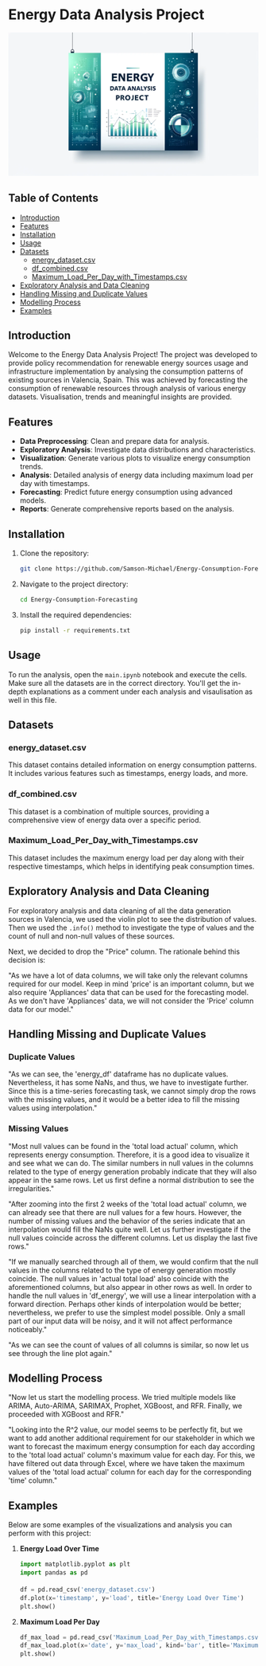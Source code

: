 # Energy Data Analysis Project

![Project Banner](https://raw.githubusercontent.com/ShreyasLengade/Github-Images/main/Banner%20for%20DM%20project.webp)

## Table of Contents

- [Introduction](#introduction)
- [Features](#features)
- [Installation](#installation)
- [Usage](#usage)
- [Datasets](#datasets)
  - [energy_dataset.csv](#energydatasetcsv)
  - [df_combined.csv](#dfcombinedcsv)
  - [Maximum_Load_Per_Day_with_Timestamps.csv](#maximumloadperdaywithtimestampscsv)
- [Exploratory Analysis and Data Cleaning](#exploratory-analysis-and-data-cleaning)
- [Handling Missing and Duplicate Values](#handling-missing-and-duplicate-values)
- [Modelling Process](#modelling-process)
- [Examples](#examples)

## Introduction

Welcome to the Energy Data Analysis Project! The project was developed to provide policy recommendation for renewable energy sources usage and infrastructure implementation by analysing the consumption patterns of existing sources in Valencia, Spain. This was achieved by forecasting the consumption of renewable resources through analysis of various energy datasets. Visualisation, trends and meaningful insights are provided.

## Features

- **Data Preprocessing**: Clean and prepare data for analysis.
- **Exploratory Analysis**: Investigate data distributions and characteristics.
- **Visualization**: Generate various plots to visualize energy consumption trends.
- **Analysis**: Detailed analysis of energy data including maximum load per day with timestamps.
- **Forecasting**: Predict future energy consumption using advanced models.
- **Reports**: Generate comprehensive reports based on the analysis.

## Installation

1. Clone the repository:
    ```bash
    git clone https://github.com/Samson-Michael/Energy-Consumption-Forecasting.git
    ```

2. Navigate to the project directory:
    ```bash
    cd Energy-Consumption-Forecasting
    ```

3. Install the required dependencies:
    ```bash
    pip install -r requirements.txt
    ```

## Usage

To run the analysis, open the `main.ipynb` notebook and execute the cells. Make sure all the datasets are in the correct directory. You'll get the in-depth explanations as a comment under each analysis and visaulisation as well in this file.

## Datasets

### energy_dataset.csv

This dataset contains detailed information on energy consumption patterns. It includes various features such as timestamps, energy loads, and more.

### df_combined.csv

This dataset is a combination of multiple sources, providing a comprehensive view of energy data over a specific period.

### Maximum_Load_Per_Day_with_Timestamps.csv

This dataset includes the maximum energy load per day along with their respective timestamps, which helps in identifying peak consumption times.

## Exploratory Analysis and Data Cleaning

For exploratory analysis and data cleaning of all the data generation sources in Valencia, we used the violin plot to see the distribution of values. Then we used the `.info()` method to investigate the type of values and the count of null and non-null values of these sources. 

Next, we decided to drop the "Price" column. The rationale behind this decision is: 

"As we have a lot of data columns, we will take only the relevant columns required for our model. Keep in mind 'price' is an important column, but we also require 'Appliances' data that can be used for the forecasting model. As we don't have 'Appliances' data, we will not consider the 'Price' column data for our model."

## Handling Missing and Duplicate Values

### Duplicate Values

"As we can see, the 'energy_df' dataframe has no duplicate values. Nevertheless, it has some NaNs, and thus, we have to investigate further. Since this is a time-series forecasting task, we cannot simply drop the rows with the missing values, and it would be a better idea to fill the missing values using interpolation."

### Missing Values

"Most null values can be found in the 'total load actual' column, which represents energy consumption. Therefore, it is a good idea to visualize it and see what we can do. The similar numbers in null values in the columns related to the type of energy generation probably indicate that they will also appear in the same rows. Let us first define a normal distribution to see the irregularities."

"After zooming into the first 2 weeks of the 'total load actual' column, we can already see that there are null values for a few hours. However, the number of missing values and the behavior of the series indicate that an interpolation would fill the NaNs quite well. Let us further investigate if the null values coincide across the different columns. Let us display the last five rows."

"If we manually searched through all of them, we would confirm that the null values in the columns related to the type of energy generation mostly coincide. The null values in 'actual total load' also coincide with the aforementioned columns, but also appear in other rows as well. In order to handle the null values in 'df_energy', we will use a linear interpolation with a forward direction. Perhaps other kinds of interpolation would be better; nevertheless, we prefer to use the simplest model possible. Only a small part of our input data will be noisy, and it will not affect performance noticeably."

"As we can see the count of values of all columns is similar, so now let us see through the line plot again."

## Modelling Process

"Now let us start the modelling process. We tried multiple models like ARIMA, Auto-ARIMA, SARIMAX, Prophet, XGBoost, and RFR. Finally, we proceeded with XGBoost and RFR."

"Looking into the R^2 value, our model seems to be perfectly fit, but we want to add another additional requirement for our stakeholder in which we want to forecast the maximum energy consumption for each day according to the 'total load actual' column's maximum value for each day. For this, we have filtered out data through Excel, where we have taken the maximum values of the 'total load actual' column for each day for the corresponding 'time' column."

## Examples

Below are some examples of the visualizations and analysis you can perform with this project:

1. **Energy Load Over Time**
    ```python
    import matplotlib.pyplot as plt
    import pandas as pd

    df = pd.read_csv('energy_dataset.csv')
    df.plot(x='timestamp', y='load', title='Energy Load Over Time')
    plt.show()
    ```

2. **Maximum Load Per Day**
    ```python
    df_max_load = pd.read_csv('Maximum_Load_Per_Day_with_Timestamps.csv')
    df_max_load.plot(x='date', y='max_load', kind='bar', title='Maximum Load Per Day')
    plt.show()
    ```


